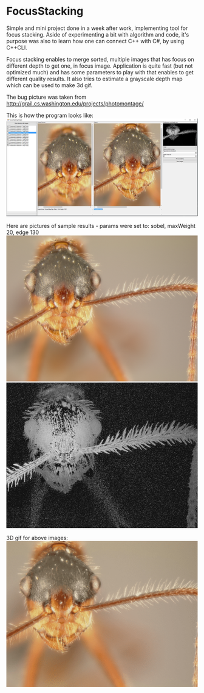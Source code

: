 # FocusStacking
Simple and mini project done in a week after work, implementing tool for focus stacking. Aside of experimenting a bit with algorithm and code, it's purpose was also to learn how one can connect C++ with C#, by using C++CLI.

Focus stacking enables to merge sorted, multiple images that has focus on different depth to get one, in focus image. 
Application is quite fast (but not optimized much) and has some parameters to play with that enables to get different quality results. It also tries to estimate a grayscale depth map which can be used to make 3d gif.

The bug picture was taken from http://grail.cs.washington.edu/projects/photomontage/

This is how the program looks like:
![Tool preview image](preview.jpg)

Here are pictures of sample results - params were set to: sobel, maxWeight 20, edge 130
![Big image of bug](/sobel_maxWeight_20edge_130depth.png)
![Big depth image of bug](/sobel_maxWeight_20edge_130depth_depth.png)

3D gif for above images:
![3D gif reconstructed from bug images](/3d.gif)
